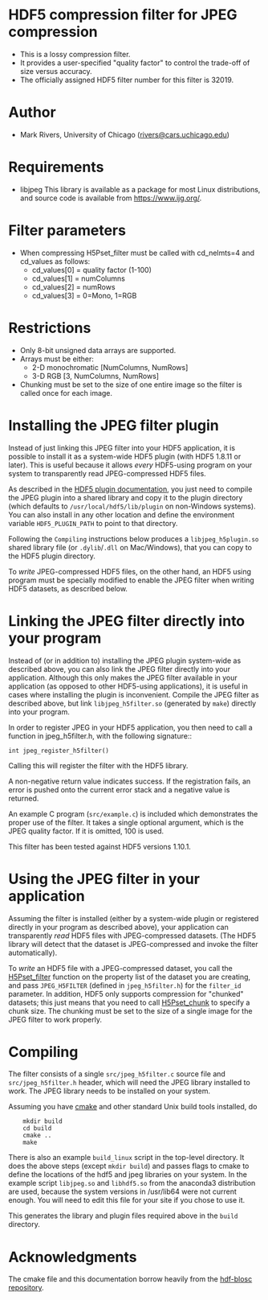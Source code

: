 HDF5 compression filter for JPEG compression
============================================ 
* This is a lossy compression filter.  
* It provides a user-specified "quality factor" to control the trade-off of size versus accuracy.
* The officially assigned HDF5 filter number for this filter is 32019.

Author
======
* Mark Rivers, University of Chicago (rivers@cars.uchicago.edu)

Requirements
============
* libjpeg   This library is available as a package for most Linux distributions, and source code is available from https://www.ijg.org/.

Filter parameters
=================
* When compressing H5Pset_filter must be called with cd_nelmts=4 and cd_values as follows:
  * cd_values[0] = quality factor (1-100)
  * cd_values[1] = numColumns
  * cd_values[2] = numRows
  * cd_values[3] = 0=Mono, 1=RGB
 
Restrictions
============
  * Only 8-bit unsigned data arrays are supported.
  * Arrays must be either:
    * 2-D monochromatic [NumColumns, NumRows] 
    * 3-D RGB [3, NumColumns, NumRows]
  * Chunking must be set to the size of one entire image so the filter is called once for each image.

Installing the JPEG filter plugin
=================================
Instead of just linking this JPEG filter into your HDF5 application, it is possible to install
it as a system-wide HDF5 plugin (with HDF5 1.8.11 or later).  This is useful because it allows
*every* HDF5-using program on your system to transparently read JPEG-compressed HDF5 files.

As described in the [HDF5 plugin documentation](https://portal.hdfgroup.org/display/HDF5/HDF5+Dynamically+Loaded+Filters), 
you just need to compile the JPEG plugin into a shared library and
copy it to the plugin directory (which defaults to ``/usr/local/hdf5/lib/plugin`` on non-Windows systems).
You can also install in any other location and define the environment variable ``HDF5_PLUGIN_PATH`` to point to that directory.

Following the ``Compiling`` instructions below produces a ``libjpeg_h5plugin.so`` shared library 
file (or ``.dylib``/``.dll`` on Mac/Windows), that you can copy to the HDF5 plugin directory.

To *write* JPEG-compressed HDF5 files, on the other hand, an HDF5 using program must be
specially modified to enable the JPEG filter when writing HDF5 datasets, as described below.


Linking the JPEG filter directly into your program
==================================================
Instead of (or in addition to) installing the JPEG plugin system-wide as
described above, you can also link the JPEG filter directly into your
application.  Although this only makes the JPEG filter available in
your application (as opposed to other HDF5-using applications), it
is useful in cases where installing the plugin is inconvenient.  Compile
the JPEG filter as described above, but link ``libjpeg_h5filter.so``
(generated by ``make``) directly into your program.

In order to register JPEG in your HDF5 application, you then need
to call a function in jpeg_h5filter.h, with the following signature::

    int jpeg_register_h5filter()

Calling this will register the filter with the HDF5 library.

A non-negative return value indicates success.  If the registration
fails, an error is pushed onto the current error stack and a negative
value is returned.

An example C program (``src/example.c``) is included which demonstrates
the proper use of the filter.  It takes a single optional argument, which
is the JPEG quality factor.  If it is omitted, 100 is used.

This filter has been tested against HDF5 versions 1.10.1.

Using the JPEG filter in your application
=========================================

Assuming the filter is installed (either by a system-wide plugin or registered
directly in your program as described above), your application can transparently
*read* HDF5 files with JPEG-compressed datasets.  (The HDF5 library will detect
that the dataset is JPEG-compressed and invoke the filter automatically).

To *write* an HDF5 file with a JPEG-compressed dataset, you call the
[H5Pset_filter](https://www.hdfgroup.org/HDF5/doc/RM/RM_H5P.html#Property-SetFilter) function
on the property list of the dataset you are creating, and pass ``JPEG_H5FILTER``
(defined in ``jpeg_h5filter.h``) for the ``filter_id`` parameter.   In addition, HDF5
only supports compression for "chunked" datasets; this just means that you need to
call [H5Pset_chunk](https://www.hdfgroup.org/HDF5/doc/RM/RM_H5P.html#Property-SetChunk) to
specify a chunk size.  The chunking must be set to the size of a single image for the JPEG filter to
work properly.

Compiling
=========
The filter consists of a single ``src/jpeg_h5filter.c`` source file and
``src/jpeg_h5filter.h`` header, which will need the JPEG library
installed to work. The JPEG library needs to be installed on your system.

Assuming you have [cmake](http://www.cmake.org/) and other standard
Unix build tools installed, do
```
    mkdir build
    cd build
    cmake ..
    make
```
There is also an example `build_linux` script in the top-level directory.  It does the above
steps (except ``mkdir build``) and passes flags to cmake to define the locations of the hdf5
and jpeg libraries on your system.  In the example script ``libjpeg.so`` and ``libhdf5.so`` from
the anaconda3 distribution are used, because the system versions in /usr/lib64 were not
current enough.  You will need to edit this file for your site if you chose to use it.

This generates the library and plugin files required above in the ``build``
directory.

Acknowledgments
===============
The cmake file and this documentation borrow heavily from the [hdf-blosc repository](https://github.com/Blosc/hdf5-blosc).
